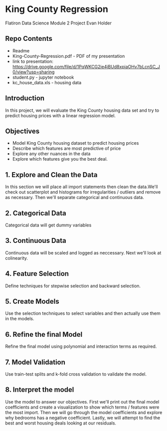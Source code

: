 
# King County Regression
Flatiron Data Science
Module 2 Project
Evan Holder

## Repo Contents
* Readme
* King-County-Regression.pdf - PDF of my presentation 
* link to presentation: https://drive.google.com/file/d/1PqWKCG2ie4jBUd8xpiaOHv7bLcnSC_J0/view?usp=sharing
* student.py - jupyter notebook
* kc_house_data.xls - housing data


## Introduction

In this project, we will evaluate the King County housing data set and try to predict housing prices with a linear regression model.

## Objectives
* Model King County housing dataset to predict housing prices
* Describe which features are most predictive of price
* Explore any other nuances in the data
* Explore which features give you the best deal.

## 1. Explore and Clean the Data

In this section we will place all import statements then clean the data.We'll check out scatterplot and histograms for irregularities / outliers and remove as necessary. Then we'll separate categorical and continuous data. 

## 2. Categorical Data

Categorical data will get dummy variables

## 3. Continuous Data
Continuous data will be scaled and logged as neccessary. Next we'll look at colinearity.

## 4. Feature Selection

Define techniques for stepwise selection and backward selection.

## 5. Create Models

Use the selection techniques to select variables and then actually use them in the models.

## 6. Refine the final Model

Refine the final model using polynomial and interaction terms as required.

## 7. Model Validation

Use train-test splits and k-fold cross validation to validate the model.

## 8. Interpret the model

Use the model to answer our objectives. First we'll print out the final model coefficients and create a visualization to show which terms / features were the most import.  Then we will go through the model coefficients and explore why bedrooms has a negative coefficient. Lastly, we will attempt to find the best and worst housing deals looking at our residuals.

